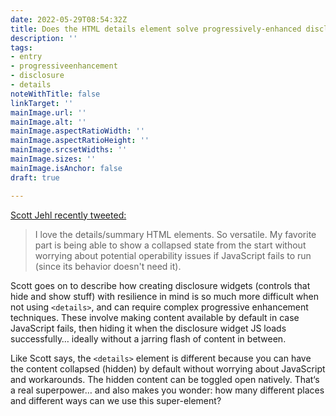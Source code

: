 ```yaml
---
date: 2022-05-29T08:54:32Z
title: Does the HTML details element solve progressively-enhanced disclosures?
description: ''
tags:
- entry
- progressiveenhancement
- disclosure
- details
noteWithTitle: false
linkTarget: ''
mainImage.url: ''
mainImage.alt: ''
mainImage.aspectRatioWidth: ''
mainImage.aspectRatioHeight: ''
mainImage.srcsetWidths: ''
mainImage.sizes: ''
mainImage.isAnchor: false
draft: true

---
```

[Scott Jehl recently tweeted:](https://twitter.com/scottjehl/status/1524746181271863296)

> I love the details/summary HTML elements. So versatile. My favorite part is being able to show a collapsed state from the start without worrying about potential operability issues if JavaScript fails to run (since its behavior doesn't need it).

Scott goes on to describe how creating disclosure widgets (controls that hide and show stuff) with resilience in mind is so much more difficult when not using `<details>`, and can require complex progressive enhancement techniques. These involve making content available by default in case JavaScript fails, then hiding it when the disclosure widget JS loads successfully… ideally without a jarring flash of content in between.

Like Scott says, the `<details>` element is different because you can have the content collapsed (hidden) by default without worrying about JavaScript and workarounds. The hidden content can be toggled open natively. That‘s a real superpower… and also makes you wonder: how many different places and different ways can we use this super-element?